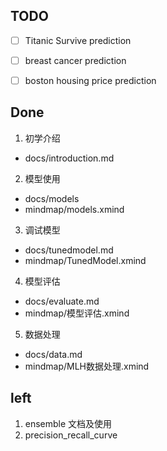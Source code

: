 ## TODO
- [ ] Titanic Survive prediction
- [ ] breast cancer prediction
- [ ] boston housing price prediction


## Done
1. 初学介绍
- docs/introduction.md
2. 模型使用
- docs/models
- mindmap/models.xmind
3. 调试模型
- docs/tunedmodel.md
- mindmap/TunedModel.xmind
4. 模型评估
- docs/evaluate.md
- mindmap/模型评估.xmind
5. 数据处理
- docs/data.md
- mindmap/MLH数据处理.xmind
## left
1. ensemble 文档及使用
2. precision_recall_curve


